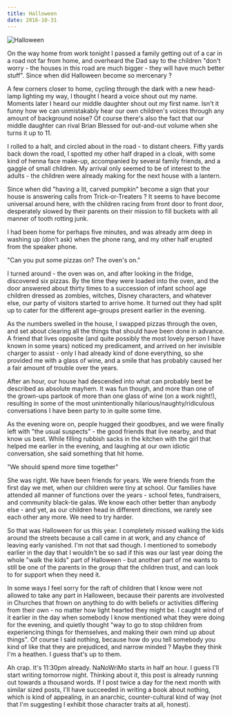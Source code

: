 ```yaml
---
title: Halloween
date: 2016-10-31
---
```


![Halloween](https://source.unsplash.com/X6cChncECA8/1600x900)

On the way home from work tonight I passed a family getting out of a car in a road not far from home, and overheard the Dad say to the children "don't worry - the houses in this road are much bigger - they will have much better stuff". Since when did Halloween become so mercenary ?

A few corners closer to home, cycling through the dark with a new head-lamp lighting my way, I thought I heard a voice shout out my name. Moments later I heard our middle daughter shout out my first name. Isn't it funny how we can unmistakably hear our own children's voices through any amount of background noise? Of course there's also the fact that our middle daughter can rival Brian Blessed for out-and-out volume when she turns it up to 11.

I rolled to a halt, and circled about in the road - to distant cheers. Fifty yards back down the road, I spotted my other half draped in a cloak, with some kind of henna face make-up, accompanied by several family friends, and a gaggle of small children. My arrival only seemed to be of interest to the adults - the children were already making for the next house with a lantern.

Since when did "having a lit, carved pumpkin" become a sign that your house is answering calls from Trick-or-Treaters ? It seems to have become universal around here, with the children racing from front door to front door, desperately slowed by their parents on their mission to fill buckets with all manner of tooth rotting junk.

I had been home for perhaps five minutes, and was already arm deep in washing up (don't ask) when the phone rang, and my other half erupted from the speaker phone.

"Can you put some pizzas on? The oven's on."

I turned around - the oven was on, and after looking in the fridge, discovered six pizzas. By the time they were loaded into the oven, and the door answered about thirty times to a succession of infant school age children dressed as zombies, witches, Disney characters, and whatever else, our party of visitors started to arrive home. It turned out they had split up to cater for the different age-groups present earlier in the evening.

As the numbers swelled in the house, I swapped pizzas through the oven, and set about clearing all the things that should have been done in advance. A friend that lives opposite (and quite possibly the most lovely person I have known in some years) noticed my predicament, and arrived on her invisible charger to assist - only I had already kind of done everything, so she provided me with a glass of wine, and a smile that has probably caused her a fair amount of trouble over the years.

After an hour, our house had descended into what can probably best be described as absolute mayhem. It was fun though, and more than one of the grown-ups partook of more than one glass of wine (on a work night!), resulting in some of the most unintentionally hilarious/naughty/ridiculous conversations I have been party to in quite some time.

As the evening wore on, people hugged their goodbyes, and we were finally left with "the usual suspects" - the good friends that live nearby, and that know us best. While filling rubbish sacks in the kitchen with the girl that helped me earlier in the evening, and laughing at our own idiotic conversation, she said something that hit home.

"We should spend more time together"

She was right. We have been friends for years. We were friends from the first day we met, when our children were tiny at school. Our families have attended all manner of functions over the years - school fetes, fundraisers, and community black-tie galas. We know each other better than anybody else - and yet, as our children head in different directions, we rarely see each other any more. We need to try harder.

So that was Halloween for us this year. I completely missed walking the kids around the streets because a call came in at work, and any chance of leaving early vanished. I'm not that sad though. I mentioned to somebody earlier in the day that I wouldn't be so sad if this was our last year doing the whole "walk the kids" part of Halloween - but another part of me wants to still be one of the parents in the group that the children trust, and can look to for support when they need it.

In some ways I feel sorry for the raft of children that I know were not allowed to take any part in Halloween, because their parents are involvested in Churches that frown on anything to do with beliefs or activities differing from their own - no matter how light hearted they might be. I caught wind of it earlier in the day when somebody I know mentioned what they were doing for the evening, and quietly thought "way to go to stop children from experiencing things for themselves, and making their own mind up about things". Of course I said nothing, because how do you tell somebody you kind of like that they are prejudiced, and narrow minded ? Maybe they think I'm a heathen. I guess that's up to them.

Ah crap. It's 11:30pm already. NaNoWriMo starts in half an hour. I guess I'll start writing tomorrow night. Thinking about it, this post is already running out towards a thousand words. If I post twice a day for the next month with similar sized posts, I'll have succeeded in writing a book about nothing, which is kind of appealing, in an anarchic, counter-cultural kind of way (not that I'm suggesting I exhibit those character traits at all, honest).